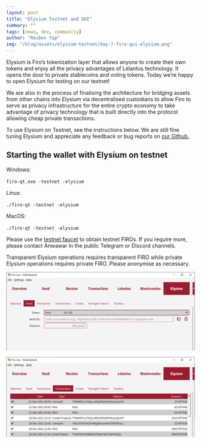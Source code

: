 ```yaml
---
layout: post
title: "Elysium Testnet and GUI"
summary: ""
tags: [news, dev, community]
author: "Reuben Yap"
img: "/blog/assets/elysium-testnet/day-7-firo-gui-elysium.png"
---
```


Elysium is Firo’s tokenization layer that allows anyone to create their own tokens and enjoy all the privacy advantages of Lelantus technology. It opens the door to private stablecoins and voting tokens. Today we’re happy to open Elysium for testing on our testnet!

We are also in the process of finalising the architecture for bridging assets from other chains into Elysium via decentralised custodians to allow Firo to serve as privacy infrastructure for the entire crypto economy to take advantage of privacy technology that is built directly into the protocol allowing cheap private transactions.

To use Elysium on Testnet, see the instructions below. We are still fine tuning Elysium and appreciate any feedback or bug reports on [our Github.](https://github.com/firoorg/firo/issues)

## Starting the wallet with Elysium on testnet

Windows:

`firo-qt.exe -testnet -elysium`

Linux:

`./firo-qt -testnet -elysium`

MacOS:

`./firo-qt -testnet -elysium`

Please use the [testnet faucet](https://testexplorer.firo.org/faucet) to obtain testnet FIROs. If you require more, please contact Anwawar in the public Telegram or Discord channels.

Transparent Elysium operations requires transparent FIRO while private Elysium operations requires private FIRO. Please anonymise as necessary.

![](/blog/assets/elysium-testnet/elysium-testnet-01.png)

![](/blog/assets/elysium-testnet/elysium-testnet-02.png)